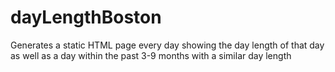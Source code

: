 # dayLengthBoston
Generates a static HTML page every day showing the day length of that day as well as a day within the past 3-9 months with a similar day length
